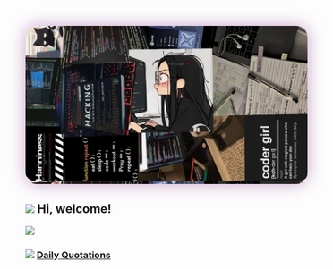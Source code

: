 <p align="center">
  <a>
    <img src="https://raw.githubusercontent.com/MaryamKalantarii/MaryamKalantarii/main/assets/photo21230138328.jpg"
         width="100%",height:"30%"
         style="max-height:350px; object-fit:cover; border-radius:20px; box-shadow:0 0 30px #c8a2c8;" />
  </a>
</p>


<h2> <img src="https://emojis.slackmojis.com/emojis/images/1588315024/8823/hyperkitty.gif?1588315024" width="30" /> Hi, welcome! </h2>
<img src="https://media.giphy.com/media/mGcNjsfWAjY5AEZNw6/giphy.gif" width="50">

<h3> <img src="https://emojis.slackmojis.com/emojis/images/1621024394/39092/cat-roll.gif?1621024394" width="28" /> <a href="https://github.com/xrkffgg/xrkffgg/blob/master/quotations.md"> Daily Quotations</a></h3>







